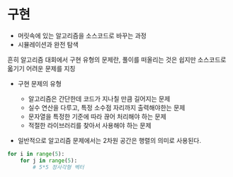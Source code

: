 # 구현 
- 머릿속에 있는 알고리즘을 소스코드로 바꾸는 과정 
- 시뮬레이션과 완전 탐색 

흔히 알고리즘 대회에서 구현 유형의 문제란, 풀이를 떠올리는 것은 쉽지만 소스코드로 옯기기 어려운 문제를 지칭

- 구현 문제의 유형 
    - 알고리즘은 간단한데 코드가 지나칠 만큼 길어지는 문제 
    - 실수 연산을 다루고, 특정 소수점 자리까지 출력해야한는 문제 
    - 문자열을 특정한 기준에 따라 끊어 처리해야 하는 문제
    - 적절한 라이브러리를 찾아서 사용해야 하는 문제 

- 일반적으로 알고리즘 문제에서는 2차원 공간은 행렬의 의미로 사용된다. 
```python 
for i in range(5):
    for j in range(5):
        # 5*5 정사각형 벡터 
```
